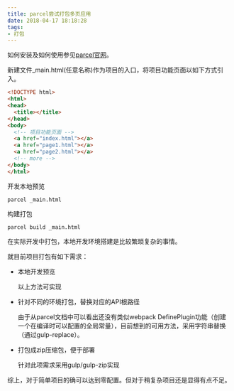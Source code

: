 ```yaml
---
title: parcel尝试打包多页应用
date: 2018-04-17 18:18:28
tags:
- 打包
---
```


如何安装及如何使用参见[parcel官网](http://www.parceljs.io/)。

新建文件_main.html(任意名称)作为项目的入口，将项目功能页面以如下方式引入。

```html
<!DOCTYPE html>
<html>
<head>
  <title></title>
</head>
<body>
  <!-- 项目功能页面 -->
  <a href="index.html"></a>
  <a href="page1.html"></a>
  <a href="page2.html"></a>
  <!-- more -->
</body>
</html>
```

开发本地预览

```shell
parcel _main.html
```

构建打包

```shell
parcel build _main.html
```

在实际开发中打包，本地开发环境搭建是比较繁琐复杂的事情。

就目前项目打包有如下需求：

- 本地开发预览

	以上方法可实现

- 针对不同的环境打包，替换对应的API根路径
	
	由于从parcel文档中可以看出还没有类似webpack DefinePlugin功能（创建一个在编译时可以配置的全局常量），目前想到的可用方法，采用字符串替换（通过gulp-replace）。

- 打包成zip压缩包，便于部署
	
	针对此项需求采用gulp/gulp-zip实现


综上，对于简单项目的确可以达到零配置。但对于稍复杂项目还是显得有点不足。


